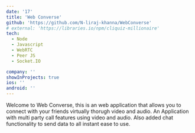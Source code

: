 ```yaml
---
date: '17'
title: 'Web Converse'
github: 'https://github.com/N-liraj-khanna/WebConverse'
# external: 'https://libraries.io/npm/cliquiz-millionaire'
tech:
  - Node
  - Javascript
  - WebRTC
  - Peer JS
  - Socket.IO

company: ''
showInProjects: true
ios: ''
android: ''
---
```


Welcome to Web Converse, this is an web application that allows you to connect with your friends virtually thorugh video and audio. An Application with multi party call features using video and audio. Also added chat functionality to send data to all instant ease to use.
